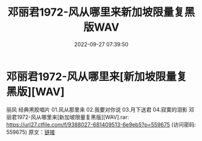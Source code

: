 ﻿---
title: 邓丽君1972-风从哪里来新加坡限量复黑版WAV
date: 2022-09-27 07:39:50
categories: WAV车载音乐、镜像
tags: 华语中文
---
# 邓丽君1972-风从哪里来[新加坡限量复黑版][WAV]

丽风 经典黑胶唱片
01.风从那里来
02.我要对你说
03.月下送君
04.寂寞的泪影
邓丽君1972-风从哪里来[新加坡限量复黑版][WAV].rar:
https://url27.ctfile.com/f/9388027-681409513-6e9eb5?p=559675
(访问密码: 559675)
原文：[链接](https://blog.sina.com.cn/s/blog_1647c7e7601030zm8.html)
